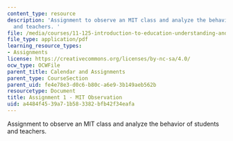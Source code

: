 ```yaml
---
content_type: resource
description: 'Assignment to observe an MIT class and analyze the behavior of students
  and teachers. '
file: /media/courses/11-125-introduction-to-education-understanding-and-evaluating-education-spring-2009/a4484f4539a71b583382bfb42f34eafa_MIT11_125s09_assn_Assignment01.pdf
file_type: application/pdf
learning_resource_types:
- Assignments
license: https://creativecommons.org/licenses/by-nc-sa/4.0/
ocw_type: OCWFile
parent_title: Calendar and Assignments
parent_type: CourseSection
parent_uid: fe4e78e3-d0c6-b80c-a6e9-3b149aeb562b
resourcetype: Document
title: Assignment 1 - MIT Observation
uid: a4484f45-39a7-1b58-3382-bfb42f34eafa
---
```

Assignment to observe an MIT class and analyze the behavior of students and teachers. 